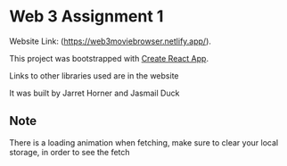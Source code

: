 # Web 3 Assignment 1

Website Link: (https://web3moviebrowser.netlify.app/).

This project was bootstrapped with [Create React App](https://github.com/facebook/create-react-app).

Links to other libraries used are in the website

It was built by Jarret Horner and Jasmail Duck

## Note

There is a loading animation when fetching, make sure to clear your local storage, in order to see the fetch
